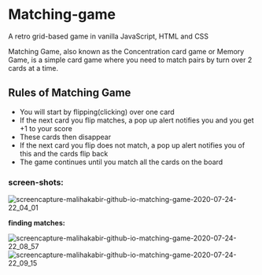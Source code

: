 # Matching-game

A retro grid-based game in vanilla JavaScript, HTML and CSS

Matching Game, also known as the Concentration card game or Memory Game, is a simple card game where you need to match pairs by turn over 2 cards at a time. 

## Rules of Matching Game
- You will start by flipping(clicking) over one card
- If the next card you flip matches, a pop up alert notifies you and you get +1 to your score
- These cards then disappear
- If the next card you flip does not match, a pop up alert notifies you of this and the cards flip back
- The game continues until you match all the cards on the board

### screen-shots:
![screencapture-malihakabir-github-io-matching-game-2020-07-24-22_04_01](https://user-images.githubusercontent.com/43598622/88411986-ad3a0400-cdfa-11ea-85ec-d4ad36d110ab.jpg)

**finding matches:**

![screencapture-malihakabir-github-io-matching-game-2020-07-24-22_08_57](https://user-images.githubusercontent.com/43598622/88412030-c2169780-cdfa-11ea-8a59-2e1cef68dc23.jpg)
![screencapture-malihakabir-github-io-matching-game-2020-07-24-22_09_15](https://user-images.githubusercontent.com/43598622/88412009-b9be5c80-cdfa-11ea-95d4-fb6df88b13aa.jpg)
